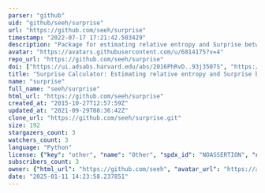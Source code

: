 ```yaml
---
parser: "github"
uid: "github/seeh/surprise"
url: "https://github.com/seeh/surprise"
timestamp: "2022-07-17 17:21:42.503429"
description: "Package for estimating relative entropy and Surprise between two posterior samples, assuming they are Gaussian."
avatar: "https://avatars.githubusercontent.com/u/6814175?v=4"
repo_url: "https://github.com/seeh/surprise"
doi: ["https://ui.adsabs.harvard.edu/abs/2016PhRvD..93j3507S", "https://ui.adsabs.harvard.edu/abs/2016ascl.soft05017S/abstract"]
title: "Surprise Calculator: Estimating relative entropy and Surprise between samples"
name: "surprise"
full_name: "seeh/surprise"
html_url: "https://github.com/seeh/surprise"
created_at: "2015-10-27T12:57:59Z"
updated_at: "2021-09-29T08:36:42Z"
clone_url: "https://github.com/seeh/surprise.git"
size: 192
stargazers_count: 3
watchers_count: 3
language: "Python"
license: {"key": "other", "name": "Other", "spdx_id": "NOASSERTION", "url": null, "node_id": "MDc6TGljZW5zZTA="}
subscribers_count: 3
owner: {"html_url": "https://github.com/seeh", "avatar_url": "https://avatars.githubusercontent.com/u/6814175?v=4", "login": "seeh", "type": "User"}
date: "2025-01-11 14:23:58.237851"
---
```

